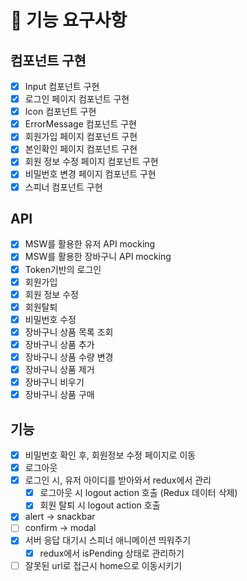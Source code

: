 # 🚩 기능 요구사항

## 컴포넌트 구현

- [x] Input 컴포넌트 구현
- [x] 로그인 페이지 컴포넌트 구현
- [x] Icon 컴포넌트 구현
- [x] ErrorMessage 컴포넌트 구현
- [x] 회원가입 페이지 컴포넌트 구현
- [x] 본인확인 페이지 컴포넌트 구현
- [x] 회원 정보 수정 페이지 컴포넌트 구현
- [x] 비밀번호 변경 페이지 컴포넌트 구현
- [x] 스피너 컴포넌트 구현

## API

- [x] MSW를 활용한 유저 API mocking
- [x] MSW를 활용한 장바구니 API mocking
- [x] Token기반의 로그인
- [x] 회원가입
- [x] 회원 정보 수정
- [x] 회원탈퇴
- [x] 비밀번호 수정
- [x] 장바구니 상품 목록 조회
- [x] 장바구니 상품 추가
- [x] 장바구니 상품 수량 변경
- [x] 장바구니 상품 제거
- [x] 장바구니 비우기
- [x] 장바구니 상품 구매

## 기능

- [x] 비밀번호 확인 후, 회원정보 수정 페이지로 이동
- [x] 로그아웃
- [x] 로그인 시, 유저 아이디를 받아와서 redux에서 관리
  - [x] 로그아웃 시 logout action 호출 (Redux 데이터 삭제)
  - [x] 회원 탈퇴 시 logout action 호출
- [x] alert -> snackbar
- [ ] confirm -> modal
- [x] 서버 응답 대기시 스피너 애니메이션 띄워주기
  - [x] redux에서 isPending 상태로 관리하기
- [ ] 잘못된 url로 접근시 home으로 이동시키기
